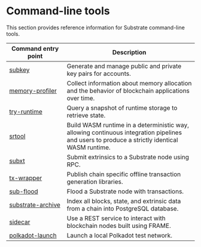 # Command-line tools

This section provides reference information for Substrate command-line tools.

| <div style="width:138px;">Command entry point | Description
| ------------------- | -----------
| [subkey](./subkey.md) | Generate and manage public and private key pairs for accounts.
| [memory-profiler](./memory-profiler.md) | Collect information about memory allocation and the behavior of blockchain applications over time.
| [try-runtime](./try-runtime.md) | Query a snapshot of runtime storage to retrieve state.
| [srtool](./srtool.md) | Build WASM runtime in a deterministic way, allowing continuous integration pipelines and users to produce a strictly identical WASM runtime.
| [subxt](./subxt.md) | Submit extrinsics to a Substrate node using RPC.
| [tx-wrapper](./tx-wrapper.md) | Publish chain specific offline transaction generation libraries.
| [sub-flood]() | Flood a Substrate node with transactions.
| [substrate-archive]() | Index all blocks, state, and extrinsic data from a chain into PostgreSQL database.
| [sidecar]() | Use a REST service to interact with blockchain nodes built using FRAME.
| [polkadot-launch](https://github.com/paritytech/polkadot-launch) | Launch a local Polkadot test network.
